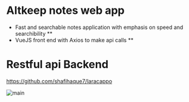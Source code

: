 # Altkeep notes web app
- Fast and searchable notes application with emphasis on speed and searchibility **
- VueJS front end with Axios to make api calls **

# Restful api Backend 
https://github.com/shafihaque7/laracappo

![main](https://github.com/shafihaque7/shafihaque7.github.io/blob/master/demo1.gif)
